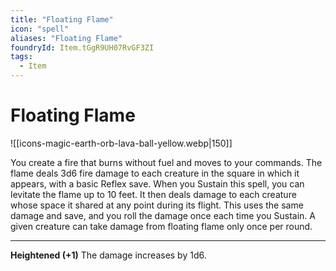 ```yaml
---
title: "Floating Flame"
icon: "spell"
aliases: "Floating Flame"
foundryId: Item.tGgR9UH07RvGF3ZI
tags:
  - Item
---
```


# Floating Flame
![[icons-magic-earth-orb-lava-ball-yellow.webp|150]]

You create a fire that burns without fuel and moves to your commands. The flame deals 3d6 fire damage to each creature in the square in which it appears, with a basic Reflex save. When you Sustain this spell, you can levitate the flame up to 10 feet. It then deals damage to each creature whose space it shared at any point during its flight. This uses the same damage and save, and you roll the damage once each time you Sustain. A given creature can take damage from floating flame only once per round.

* * *

**Heightened (+1)** The damage increases by 1d6.
